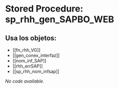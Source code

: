 # Stored Procedure: sp_rhh_gen_SAPBO_WEB

## Usa los objetos:
- [[fn_rhh_VG]]
- [[gen_conex_interfaz]]
- [[nom_inf_SAP]]
- [[rhh_errSAP]]
- [[sp_rhh_nom_infsap]]

*No code available.*
